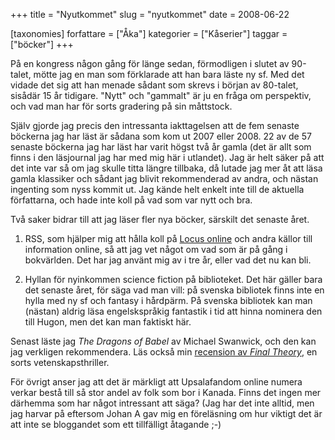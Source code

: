 +++
title = "Nyutkommet"
slug = "nyutkommet"
date = 2008-06-22

[taxonomies]
forfattare = ["Åka"]
kategorier = ["Kåserier"]
taggar = ["böcker"]
+++

På en kongress någon gång för länge sedan, förmodligen i slutet av 90-talet, mötte jag en man som förklarade att han bara läste ny sf. Med det vidade det sig att han menade sådant som skrevs i början av 80-talet, sisådär 15 år tidigare. "Nytt" och "gammalt" är ju en fråga om perspektiv, och vad man har för sorts gradering på sin måttstock.

Själv gjorde jag precis den intressanta iakttagelsen att de fem senaste böckerna jag har läst är sådana som kom ut 2007 eller 2008. 22 av de 57 senaste böckerna jag har läst har varit högst två år gamla (det är allt som finns i den läsjournal jag har med mig här i utlandet). Jag är helt säker på att det inte var så om jag skulle titta längre tillbaka, då lutade jag mer åt att läsa gamla klassiker och sådant jag blivit rekommenderad av andra, och nästan ingenting som nyss kommit ut. Jag kände helt enkelt inte till de aktuella författarna, och hade inte koll på vad som var nytt och bra.

Två saker bidrar till att jag läser fler nya böcker, särskilt det senaste året.

1) RSS, som hjälper mig att hålla koll på [Locus online](http://locusmag.com) och andra källor till information online, så att jag vet något om vad som är på gång i bokvärlden. Det har jag använt mig av i tre år, eller vad det nu kan bli.

2) Hyllan för nyinkommen science fiction på biblioteket. Det här gäller bara det senaste året, för säga vad man vill: på svenska bibliotek finns inte en hylla med ny sf och fantasy i hårdpärm. På svenska bibliotek kan man (nästan) aldrig läsa engelskspråkig fantastik i tid att hinna nominera den till Hugon, men det kan man faktiskt här.

Senast läste jag <em>The Dragons of Babel</em> av Michael Swanwick, och den kan jag verkligen rekommendera. Läs också min <a href="http://lablit.com/article/389">recension av <em>Final Theory</em></a>, en sorts vetenskapsthriller.

För övrigt anser jag att det är märkligt att Upsalafandom online numera verkar bestå till så stor andel av folk som bor i Kanada. Finns det ingen mer därhemma som har något intressant att säga? (Jag har det inte alltid, men jag harvar på eftersom Johan A gav mig en föreläsning om hur viktigt det är att inte se bloggandet som ett tillfälligt åtagande ;-)
